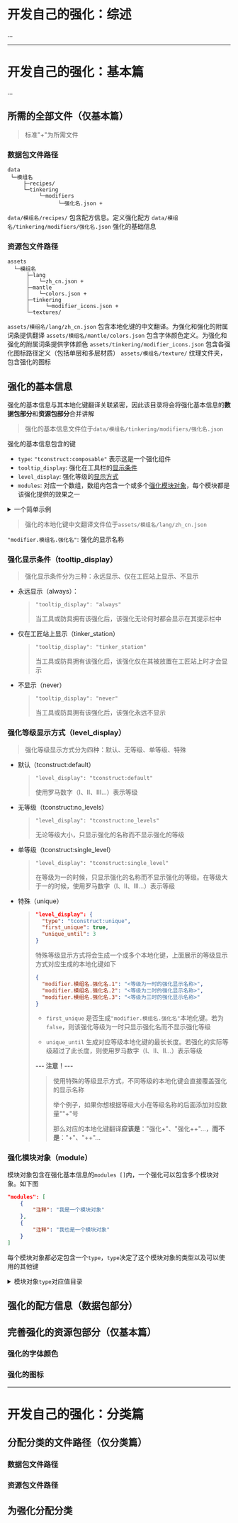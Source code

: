 # 开发自己的强化：综述

...

 ---

# 开发自己的强化：基本篇

...

## 所需的全部文件（仅基本篇）

> 标准"+"为所需文件

### 数据包文件路径

```
data
 └─模组名
     ├─recipes/
     └─tinkering
          └─modifiers
                └─强化名.json +
```

`data/模组名/recipes/` 包含配方信息。定义强化配方
`data/模组名/tinkering/modifiers/强化名.json` 强化的基础信息

### 资源包文件路径

```
assets
  └─模组名
      ├─lang
      │   └─zh_cn.json +
      ├─mantle
      │   └─colors.json +
      ├─tinkering
      │     └─modifier_icons.json +
      └─textures/
```

`assets/模组名/lang/zh_cn.json` 包含本地化键的中文翻译。为强化和强化的附属词条提供翻译
`assets/模组名/mantle/colors.json` 包含字体颜色定义。为强化和强化的附属词条提供字体颜色
`assets/tinkering/modifier_icons.json` 包含各强化图标路径定义（包括单层和多层材质）
`assets/模组名/texture/` 纹理文件夹，包含强化的图标

## 强化的基本信息

强化的基本信息与其本地化键翻译关联紧密，因此该目录将会将强化基本信息的**数据包部分**和**资源包部分**合并讲解

> 强化的基本信息文件位于`data/模组名/tinkering/modifiers/强化名.json`

强化的基本信息包含的键

* `type`: `"tconstruct:composable"` 表示这是一个强化组件
* `tooltip_display`: 强化在工具栏的[显示条件](#强化显示条件tooltip_display)
* `level_display`: 强化等级的[显示方式](#强化等级显示方式level_display)
* `modules`: 对应一个数组，数组内包含一个或多个[强化模块对象](#强化模块对象module)，每个模块都是该强化提供的效果之一

<details>

<summary>一个简单示例</summary>

```json
{
    "type": "tconstruct:composable",
    "tooltip_display": "always",
    "level_display": "tconstruct:default",
    "modules": []
}
```

_注：这是一个永远显示，等级显示方式为默认，没有任何模块对象的强化_

</details>

> 强化的本地化键中文翻译文件位于`assets/模组名/lang/zh_cn.json`

`"modifier.模组名.强化名"`: 强化的显示名称

### 强化显示条件（tooltip_display）

> 强化显示条件分为三种：永远显示、仅在工匠站上显示、不显示

* 永远显示（always）：

    > `"tooltip_display": "always"`
    >
    > 当工具或防具拥有该强化后，该强化无论何时都会显示在其提示栏中

* 仅在工匠站上显示（tinker_station）

    > `"tooltip_display": "tinker_station"`
    >
    > 当工具或防具拥有该强化后，该强化仅在其被放置在工匠站上时才会显示

* 不显示（never）

    > `"tooltip_display": "never"`
    >
    > 当工具或防具拥有该强化后，该强化永远不显示

### 强化等级显示方式（level_display）

> 强化等级显示方式分为四种：默认、无等级、单等级、特殊

* 默认（tconstruct:default）

    > `"level_display": "tconstruct:default"`
    >
    > 使用罗马数字（I、II、III...）表示等级

* 无等级（tconstruct:no_levels）

    > `"level_display": "tconstruct:no_levels"`
    >
    > 无论等级大小，只显示强化的名称而不显示强化的等级

* 单等级（tconstruct:single_level）

    > `"level_display": "tconstruct:single_level"`
    >
    > 在等级为一的时候，只显示强化的名称而不显示强化的等级。在等级大于一的时候，使用罗马数字（I、II、III...）表示等级

* 特殊（unique）

    > ```json
    > "level_display": {
    >   "type": "tconstruct:unique",
    >   "first_unique": true,
    >   "unique_until": 3
    > }
    > ```
    >
    > 特殊等级显示方式将会生成一个或多个本地化键，上面展示的等级显示方式对应生成的本地化键如下
    >
    > ```json
    > {
    >   "modifier.模组名.强化名.1": "<等级为一时的强化显示名称>",
    >   "modifier.模组名.强化名.2": "<等级为二时的强化显示名称>",
    >   "modifier.模组名.强化名.3": "<等级为三时的强化显示名称>"
    > }
    > ```
    > * `first_unique` 是否生成`"modifier.模组名.强化名"`本地化键。若为`false`，则该强化等级为一时只显示强化名而不显示强化等级
    >
    > * `unique_until` 生成对应等级本地化键的最长长度。若强化的实际等级超过了此长度，则使用罗马数字（I、II、II...）表示等级
    >
    > **--- 注意！---** 
    > >
    > >使用特殊的等级显示方式，不同等级的本地化键会直接覆盖强化的显示名称
    > >
    > >举个例子，如果你想根据等级大小在等级名称的后面添加对应数量""+"号
    > >
    > >那么对应的本地化键翻译**应该是**："强化+"、"强化++"...，**而不是**："+"、"++"...

### 强化模块对象（module）

模块对象包含在强化基本信息的`modules []`内，一个强化可以包含多个模块对象。如下图

```json
"modules": [
    {
        "注释": "我是一个模块对象"
    },
    {
        "注释": "我也是一个模块对象"
    }
]
```

每个模块对象都必定包含一个`type`，`type`决定了这个模块对象的类型以及可以使用的其他键

<details>

<summary>模块对象<code>type</code>对应值目录</summary>

* 附魔（"tconstruct:constant_enchantment"）
* 近战伤害调整（"tconstruct:conditional_melee_damage"）

</details>

## 强化的配方信息（数据包部分）

## 完善强化的资源包部分（仅基本篇）

### 强化的字体颜色

### 强化的图标

 ---

# 开发自己的强化：分类篇

## 分配分类的文件路径（仅分类篇）

### 数据包文件路径

### 资源包文件路径

## 为强化分配分类
